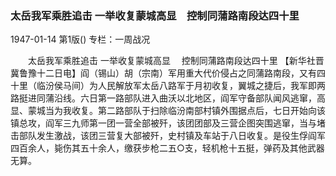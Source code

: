 ### 太岳我军乘胜追击  一举收复蒙城高显　控制同蒲路南段达四十里

1947-01-14
第1版()
专栏：一周战况

　　太岳我军乘胜追击
    一举收复蒙城高显
  　控制同蒲路南段达四十里
    【新华社晋冀鲁豫十二日电】阎（锡山）胡（宗南）军用重大代价侵占之同蒲路南段，又有四十里（临汾侯马间）为人民解放军太岳八路军于月初收复，翼城之捷后，我军即两路挺进同蒲沿线。六日第一路部队进入曲沃以北地区，阎军守备部队闻风逃窜，高显、蒙城当为我收复。第二路部队于扫除临汾南部村镇外围据点后，七日开始向该镇总攻，阎军三九师第一团一营全部被歼，该团团部及三营企图突围逃窜，当与堵击部队发生激战，该团三营复大部被歼，史村镇及车站于八日收复。是役生俘阎军四百余人，毙伤其五十余人，缴获步枪二五○支，轻机枪十五挺，弹药及其他武器无算。
